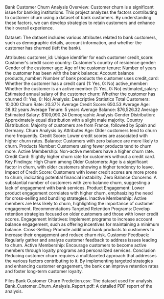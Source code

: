 Bank Customer Churn Analysis
Overview:
Customer churn is a significant issue for banking institutions. This project analyzes the factors contributing to customer churn using a dataset of bank customers. By understanding these factors, we can develop strategies to retain customers and enhance their overall experience.

Dataset:
The dataset includes various attributes related to bank customers, such as demographic details, account information, and whether the customer has churned (left the bank).

Attributes:
customer_id: Unique identifier for each customer
credit_score: Customer's credit score
country: Customer's country of residence
gender: Gender of the customer
age: Age of the customer
tenure: Number of years the customer has been with the bank
balance: Account balance
products_number: Number of bank products the customer uses
credit_card: Whether the customer has a credit card (1: Yes, 0: No)
active_member: Whether the customer is an active member (1: Yes, 0: No)
estimated_salary: Estimated annual salary of the customer
churn: Whether the customer has churned (1: Yes, 0: No)
Analysis:
Descriptive Statistics
Total Customers: 10,000
Churn Rate: 20.37%
Average Credit Score: 650.53
Average Age: 38.92 years
Average Tenure: 5 years
Average Balance: $76,526.32
Average Estimated Salary: $100,090.24
Demographic Analysis
Gender Distribution: Approximately equal distribution with a slight male majority.
Country Distribution: Majority of customers are from France, followed by Spain and Germany.
Churn Analysis by Attributes
Age: Older customers tend to churn more frequently.
Credit Score: Lower credit scores are associated with higher churn rates.
Balance: Customers with zero balance are more likely to churn.
Products Number: Customers using fewer products tend to churn more.
Active Membership: Non-active members have a higher churn rate.
Credit Card: Slightly higher churn rate for customers without a credit card.
Key Findings:
High Churn among Older Customers: Age is a significant factor in churn, with older customers showing a higher tendency to leave.
Impact of Credit Score: Customers with lower credit scores are more prone to churn, indicating potential financial instability.
Zero Balance Concerns: A substantial number of customers with zero balance churn, suggesting a lack of engagement with bank services.
Product Engagement: Lower product engagement correlates with higher churn, emphasizing the need for cross-selling and bundling strategies.
Inactive Membership: Active members are less likely to churn, highlighting the importance of customer engagement.
Recommendations
Targeted Retention Programs: Develop retention strategies focused on older customers and those with lower credit scores.
Engagement Initiatives: Implement programs to increase account balance engagement, such as offering incentives for maintaining a minimum balance.
Cross-Selling: Promote additional bank products to customers to increase their engagement and reduce churn risk.
Customer Feedback: Regularly gather and analyze customer feedback to address issues leading to churn.
Active Membership: Encourage customers to become active members through loyalty programs and personalized services.
Conclusion
Reducing customer churn requires a multifaceted approach that addresses the various factors contributing to it. By implementing targeted strategies and enhancing customer engagement, the bank can improve retention rates and foster long-term customer loyalty.

Files
Bank Customer Churn Prediction.csv: The dataset used for analysis.
Bank_Customer_Churn_Analysis_Report.pdf: A detailed PDF report of the analysis.

